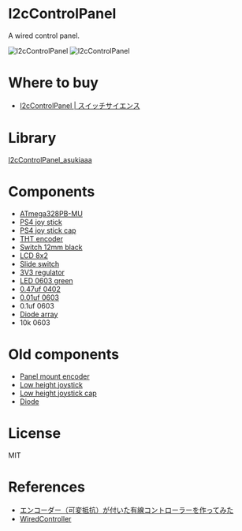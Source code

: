 # I2cControlPanel

A wired control panel.

![I2cControlPanel](./docs/rev2023.01/front.jpg)
![I2cControlPanel](./docs/rev2023.01/roles.jpg)

# Where to buy

- [I2cControlPanel | スイッチサイエンス](https://www.switch-science.com/catalog/6824/)

# Library
[I2cControlPanel_asukiaaa](https://github.com/asukiaaa/I2cControlPanel_asukiaaa)

# Components

- [ATmega328PB-MU](https://www.digikey.jp/product-detail/ja/microchip-technology/ATMEGA328PB-MUR/ATMEGA328PB-MURCT-ND/5722708)
- [PS4 joy stick](https://ja.aliexpress.com/item/1005001729380060.html)
- [PS4 joy stick cap](https://ja.aliexpress.com/item/32964247181.html)
- [THT encoder](https://ja.aliexpress.com/item/1005001556801559.html)
- [Switch 12mm black](https://akizukidenshi.com/catalog/g/gP-09826/)
- [LCD 8x2](https://akizukidenshi.com/catalog/g/gP-06669/)
- [Slide switch](https://akizukidenshi.com/catalog/g/gP-12723/)
- [3V3 regulator](https://akizukidenshi.com/catalog/g/gI-10675/)
- [LED 0603 green](https://akizukidenshi.com/catalog/g/gI-06417/)
- [0.47uf 0402](https://akizukidenshi.com/catalog/g/gP-07504/)
- [0.01uf 0603](https://akizukidenshi.com/catalog/g/gP-13387/)
- 0.1uf 0603
- [Diode array](https://www.digikey.jp/product-detail/ja/toshiba-semiconductor-and-storage/1SS309-TE85L-F/1SS309-TE85LF-CT-ND/4304019)
- 10k 0603

# Old components

- [Panel mount encoder](https://ja.aliexpress.com/item/32783863247.html)
- [Low height joystick](https://ja.aliexpress.com/item/4000540937190.html)
- [Low height joystick cap](https://ja.aliexpress.com/item/33035062962.html)
- [Diode](https://akizukidenshi.com/catalog/g/gI-06467/)

# License

MIT

# References

- [エンコーダー（可変抵抗）が付いた有線コントローラーを作ってみた](https://asukiaaa.blogspot.com/2020/11/i2c-control-panel.html)
- [WiredController](https://github.com/asukiaaa/WiredControllerPcb)
